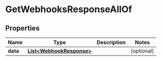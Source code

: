

# GetWebhooksResponseAllOf


## Properties

| Name | Type | Description | Notes |
|------------ | ------------- | ------------- | -------------|
|**data** | [**List&lt;WebhookResponse&gt;**](WebhookResponse.md) |  |  [optional] |



